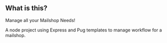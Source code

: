 ## What is this?

Manage all your Mailshop Needs!

A node project using Express and Pug templates to manage workflow for a mailshop.

